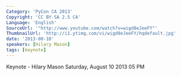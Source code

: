 ```yaml
---
Category: 'PyCon CA 2013'
Copyright: 'CC BY-SA 2.5 CA'
Language: 'English'
SourceUrl: '"http://www.youtube.com/watch?v=wigd8eJeeFY"'
ThumbnailUrl: 'http://i1.ytimg.com/vi/wigd8eJeeFY/hqdefault.jpg'
date: '2013-08-10'
speakers: [Hilary Mason]
tags: [keynote]
---
```

Keynote - Hilary Mason
Saturday, August 10 2013 05 PM
